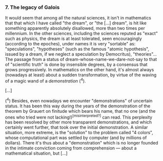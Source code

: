 ### 7. The legacy of Galois
It would seem that among all the natural sciences, it isn't in mathematics that that which I have called "the dream", or "the [...] dream", is hit like something apparently absolutely disallowed, more than two times per millennium. In the other sciences, including the sciences reputed as "exact" such as physics, the dream is at least tolerated, seen encouragingly (according to the epoches), under names it is very "sortable" as: "speculations", "hypotheses" (such as the famous "atomic hypothesis", issued by a dream, if we neglect a speculation by Democritus), "theories"... The passage from a status of dream-whose-name-we-dare-not-say to that of "scientific truth" is done by insensible degrees, by a consensus that grows progressively. In mathematics on the other hand, it's almost always (nowadays at least) about a sudden transformation, by virtue of the waving of a magic wand of a _demonstration_ (<sup>4</sup>).

[...]

(<sup>4</sup>) Besides, even nowadays we encounter "demonstrations" of uncertain status. It has been this way during the years of the demonstration of the theorem by Grauert on finitude which bears his name, that no one (and the ones who tried were not lacking!)<sup>[misinterpreted?]</sup> can read. This perplexity has been resolved by other more transparent demonstrations, and which certainly went further, that took over the initial demonstration. A similar situation, more extreme, is the "solution" to the problem called "4 colors", whose computational part was settled by computer (and by millions of dollars). There it's thus about a "demonstration" which is no longer founded in the intimate conviction coming from comprehension &mdash; about a mathematical situation, but [...]
